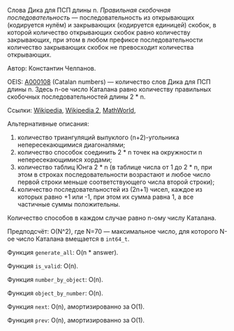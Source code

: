 Слова Дика для ПСП длины n.
*Правильная скобочная последовательность* &mdash; последовательность из открывающих (кодируется нулём) и закрывающих (кодируется единицей) скобок, в которой количество открывающих скобок равно количеству закрывающих, при этом в любом префиксе последовательности количество закрывающих скобок не превосходит количества открывающих.

Автор: Константин Челпанов.

OEIS: [A000108](https://oeis.org/A000108) (Catalan numbers) &mdash; количество слов Дика для ПСП длины n.
Здесь n-ое число Каталана равно количеству правильных скобочных последовательностей длины 2 * n.

Ссылки:
[Wikipedia](https://en.wikipedia.org/wiki/Catalan_number),
[Wikipedia 2](https://en.wikipedia.org/wiki/Dyck_language),
[MathWorld](http://mathworld.wolfram.com/CatalanNumber.html),

Альтернативные описания:

1. количество триангуляций выпуклого (n+2)-угольника непересекающимися диагоналями;
2. количество способок соединить 2 * n точек на окружности n непересекающимися хордами;
3. количество таблиц Юнга 2 * n (в таблице числа от 1 до 2 * n, при этом в строках последовательности возрастают и любое число первой строки меньше соответствующего числа второй строки);
4. количество последовательностей из (2n+1) чисел, каждое из которых равно +1 или -1, при этом их сумма равна 1, а все частичные суммы положительны.

Количество способов в каждом случае равно n-ому числу Каталана.

Предподсчёт: O(N^2), где N=70 &mdash; максимальное число, для которого N-ое число Каталана вмещается в `int64_t`.

Функция `generate_all`: O(n * answer).

Функция `is_valid`: O(n).

Функция `number_by_object`: O(n).

Функция `object_by_number`: O(n).

Функция `next`: O(n), амортизированно за O(1).

Функция `prev`: O(n), амортизированно за O(1).
